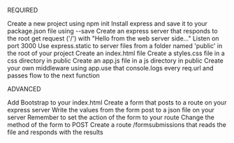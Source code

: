 REQUIRED

Create a new project using npm init
Install express and save it to your package.json file using --save
Create an express server that responds to the root get request ('/') with "Hello from the web server side..."
Listen on port 3000
Use express.static to server files from a folder named 'public' in the root of your project
Create an index.html file
Create a styles.css file in a css directory in public
Create an app.js file in a js directory in public
Create your own middleware using app.use that console.logs every req.url and passes flow to the next function

ADVANCED

Add Bootstrap to your index.html
Create a form that posts to a route on your express server
Write the values from the form post to a json file on your server
Remember to set the action of the form to your route
Change the method of the form to POST
Create a route /formsubmissions that reads the file and responds with the results